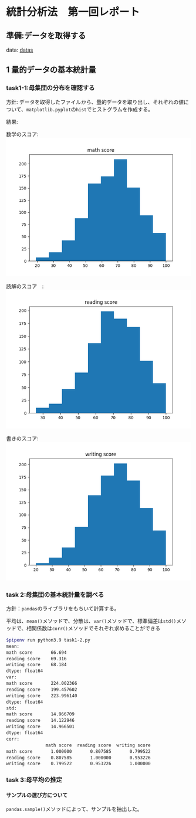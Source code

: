 # 統計分析法　第一回レポート

## 準備:データを取得する

data: [datas](output/data.csv)

## 1 量的データの基本統計量

### task1-1:母集団の分布を確認する

方針: データを取得したファイルから、量的データを取り出し、それぞれの値について、`matplotlib.pyplot`の`hist`でヒストグラムを作成する。

結果:

数学のスコア: ![math](output/math%20score_distribute.png)

読解のスコア　:![read](output/reading%20score_distribute.png)

書きのスコア: ![write](output/writing%20score_distribute.png)

### task 2:母集団の基本統計量を調べる

方針：`pandas`のライブラリをもちいて計算する。

平均は、`mean()`メソッドで、分散は、`var()`メソッドで、標準偏差は`std()`メソッドで、相関係数は`corr()`メソッドでそれぞれ求めることができる

<!-- [[[cog
import cog
file="output/task1-2.txt"
cog.outl("\n```bash")
with open(file,"r") as f:
    cog.outl(f.read())
cog.outl("```")
    ]]] -->

```bash
$pipenv run python3.9 task1-2.py
mean:
math score       66.694
reading score    69.316
writing score    68.184
dtype: float64
var:
math score       224.002366
reading score    199.457602
writing score    223.996140
dtype: float64
std:
math score       14.966709
reading score    14.122946
writing score    14.966501
dtype: float64
corr:
               math score  reading score  writing score
math score       1.000000       0.807585       0.799522
reading score    0.807585       1.000000       0.953226
writing score    0.799522       0.953226       1.000000

```
<!-- [[[end]]] -->

### task 3:母平均の推定

#### サンプルの選び方について

`pandas.sample()`メソッドによって、サンプルを抽出した。



